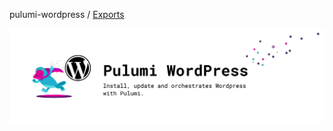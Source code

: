 pulumi-wordpress / [Exports](modules.md)

![Pulumi Wordpress](./.github/assets/pulumi-wordpress.svg)
